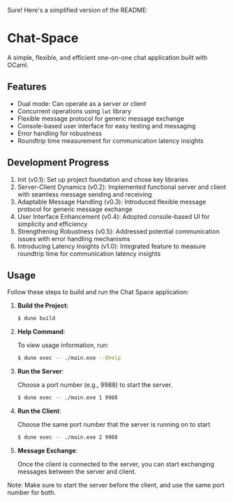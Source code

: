  Sure! Here's a simplified version of the README:

Chat-Space
==========

A simple, flexible, and efficient one-on-one chat application built with OCaml.

Features
--------

* Dual mode: Can operate as a server or client
* Concurrent operations using `lwt` library
* Flexible message protocol for generic message exchange
* Console-based user interface for easy testing and messaging
* Error handling for robustness
* Roundtrip time measurement for communication latency insights

Development Progress
-------------------

1. Init (v0.1): Set up project foundation and chose key libraries
2. Server-Client Dynamics (v0.2): Implemented functional server and client with seamless message sending and receiving
3. Adaptable Message Handling (v0.3): Introduced flexible message protocol for generic message exchange
4. User Interface Enhancement (v0.4): Adopted console-based UI for simplicity and efficiency
5. Strengthening Robustness (v0.5): Addressed potential communication issues with error handling mechanisms
6. Introducing Latency Insights (v1.0): Integrated feature to measure roundtrip time for communication latency insights

## Usage

Follow these steps to build and run the Chat Space application:

1. **Build the Project:**
   ```bash
   $ dune build
    ```
2. **Help Command**:

    To view usage information, run:
    ```bash
    $ dune exec -- ./main.exe --0help
    ```

2. **Run the Server**:

    Choose a port number (e.g., 9988) to start the server.

    ```bash
    $ dune exec -- ./main.exe 1 9988
    ```
3. **Run the Client**:

    Choose the same port number that the server is running on to start
    ```bash 
    $ dune exec -- ./main.exe 2 9988
    ```
4. **Message Exchange**:

    Once the client is connected to the server, you can start exchanging messages between the server and client.

Note: Make sure to start the server before the client, and use the same port number for both.

